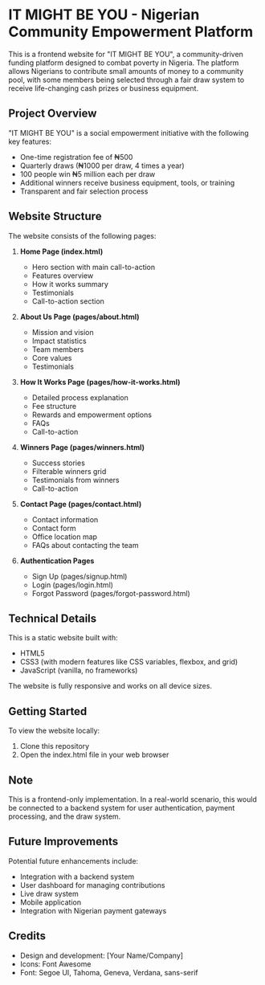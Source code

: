 # IT MIGHT BE YOU - Nigerian Community Empowerment Platform

This is a frontend website for "IT MIGHT BE YOU", a community-driven funding platform designed to combat poverty in Nigeria. The platform allows Nigerians to contribute small amounts of money to a community pool, with some members being selected through a fair draw system to receive life-changing cash prizes or business equipment.

## Project Overview

"IT MIGHT BE YOU" is a social empowerment initiative with the following key features:
- One-time registration fee of ₦500
- Quarterly draws (₦1000 per draw, 4 times a year)
- 100 people win ₦5 million each per draw
- Additional winners receive business equipment, tools, or training
- Transparent and fair selection process

## Website Structure

The website consists of the following pages:

1. **Home Page (index.html)**
   - Hero section with main call-to-action
   - Features overview
   - How it works summary
   - Testimonials
   - Call-to-action section

2. **About Us Page (pages/about.html)**
   - Mission and vision
   - Impact statistics
   - Team members
   - Core values
   - Testimonials

3. **How It Works Page (pages/how-it-works.html)**
   - Detailed process explanation
   - Fee structure
   - Rewards and empowerment options
   - FAQs
   - Call-to-action

4. **Winners Page (pages/winners.html)**
   - Success stories
   - Filterable winners grid
   - Testimonials from winners
   - Call-to-action

5. **Contact Page (pages/contact.html)**
   - Contact information
   - Contact form
   - Office location map
   - FAQs about contacting the team

6. **Authentication Pages**
   - Sign Up (pages/signup.html)
   - Login (pages/login.html)
   - Forgot Password (pages/forgot-password.html)

## Technical Details

This is a static website built with:
- HTML5
- CSS3 (with modern features like CSS variables, flexbox, and grid)
- JavaScript (vanilla, no frameworks)

The website is fully responsive and works on all device sizes.

## Getting Started

To view the website locally:

1. Clone this repository
2. Open the index.html file in your web browser

## Note

This is a frontend-only implementation. In a real-world scenario, this would be connected to a backend system for user authentication, payment processing, and the draw system.

## Future Improvements

Potential future enhancements include:
- Integration with a backend system
- User dashboard for managing contributions
- Live draw system
- Mobile application
- Integration with Nigerian payment gateways

## Credits

- Design and development: [Your Name/Company]
- Icons: Font Awesome
- Font: Segoe UI, Tahoma, Geneva, Verdana, sans-serif 